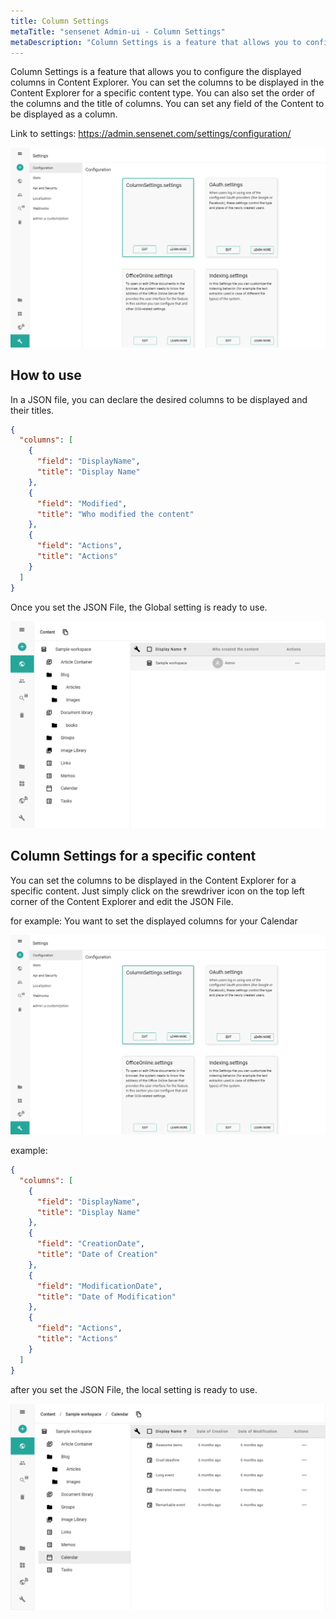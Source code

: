 ```yaml
---
title: Column Settings
metaTitle: "sensenet Admin-ui - Column Settings"
metaDescription: "Column Settings is a feature that allows you to configure the displayed columns in Content Explorers"
---
```


Column Settings is a feature that allows you to configure the displayed columns in Content Explorer. You can set the columns to be displayed in the Content Explorer for a specific content type. You can also set the order of the columns and the title of columns. You can set any field of the Content to be displayed as a column.

Link to settings: https://admin.sensenet.com/settings/configuration/

![Setup Global Column Settings](../img/global_column_settings.png "Setup the Global Settings on the admin surface")

## How to use

In a JSON file, you can declare the desired columns to be displayed and their titles.

```json
{
  "columns": [
    {
      "field": "DisplayName",
      "title": "Display Name"
    },
    {
      "field": "Modified",
      "title": "Who modified the content"
    },
    {
      "field": "Actions",
      "title": "Actions"
    }
  ]
}
```

Once you set the JSON File, the Global setting is ready to use.

![Global Setting Result](../img/global_column_settings_preview.png "The result of the Global Settings in the Content Explorer")

## Column Settings for a specific content

You can set the columns to be displayed in the Content Explorer for a specific content. Just simply click on the srewdriver icon on the top left corner of the Content Explorer and edit the JSON File.

for example: You want to set the displayed columns for your Calendar

![Setup Local Column Settings](../img/global_column_settings.png "Open the JSON editor for local Column Settings")

example:

```json
{
  "columns": [
    {
      "field": "DisplayName",
      "title": "Display Name"
    },
    {
      "field": "CreationDate",
      "title": "Date of Creation"
    },
    {
      "field": "ModificationDate",
      "title": "Date of Modification"
    },
    {
      "field": "Actions",
      "title": "Actions"
    }
  ]
}
```

after you set the JSON File, the local setting is ready to use.

![Result of Local Settings](../img/local_column_settings.png "Result of Local Settings")
